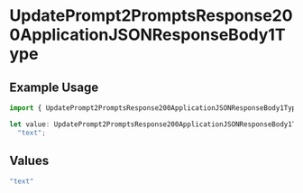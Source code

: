 # UpdatePrompt2PromptsResponse200ApplicationJSONResponseBody1Type

## Example Usage

```typescript
import { UpdatePrompt2PromptsResponse200ApplicationJSONResponseBody1Type } from "@orq-ai/node/models/operations";

let value: UpdatePrompt2PromptsResponse200ApplicationJSONResponseBody1Type =
  "text";
```

## Values

```typescript
"text"
```